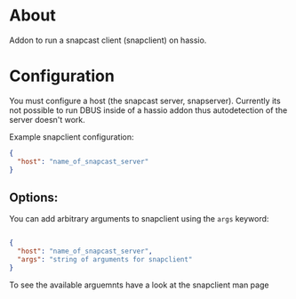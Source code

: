 # About

Addon to run a snapcast client (snapclient) on hassio.

# Configuration
 You must configure a host (the snapcast server, snapserver). Currently its not possible to run DBUS inside of a hassio addon thus autodetection of the server doesn't work. 
 
Example snapclient configuration:

``` json
{
  "host": "name_of_snapcast_server"
}
```
## Options:
You can add arbitrary arguments to snapclient using the `args` keyword:

``` json

{
  "host": "name_of_snapcast_server",
  "args": "string of arguments for snapclient"
}
```

To see the available arguemnts have a look at the snapclient man page
